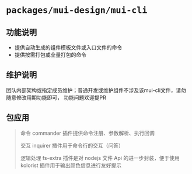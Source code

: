 # `packages/mui-design/mui-cli`

## 功能说明

* 提供自动生成的组件模板文件或入口文件的命令   
* 提供按需打包或全量打包的命令    

## 维护说明

团队内部架构或指定成员维护；普通开发或维护组件不涉及该mui-cli文件，请勿随意修改用期功能即可， 功能问题欢迎提PR

## 包应用

> 命令
> commander 插件提供命令注册、参数解析、执行回调
> 
> 交互
> inquirer 插件用于命令行的交互（问答）
> 
> 逻辑处理
> fs-extra 插件是对 nodejs 文件 Api 的进一步封装，便于使用
> kolorist 插件用于输出颜色信息进行友好提示